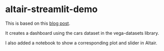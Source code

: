 # altair-streamlit-demo

This is based on this [blog post](https://sakizo-blog.com/en/586/). 

It creates a dashboard using the cars dataset in the vega-datasets library.

I also added a notebook to show a corresponding plot and slider in Altair.